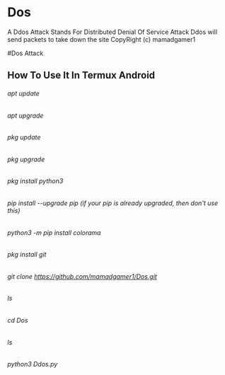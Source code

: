 # Dos
A Ddos Attack Stands For Distributed Denial Of Service Attack
Ddos will send packets to take down the site
CopyRight (c) mamadgamer1

#Dos Attack
## How To Use It In Termux Android
###### apt update
###### apt upgrade
######  pkg update
###### pkg upgrade
###### pkg install python3
###### pip install --upgrade pip (if your pip is already upgraded, then don't use this)
###### python3 -m pip install colorama
###### pkg install git
###### git clone https://github.com/mamadgamer1/Dos.git
###### ls
###### cd Dos
###### ls
###### python3 Ddos.py
